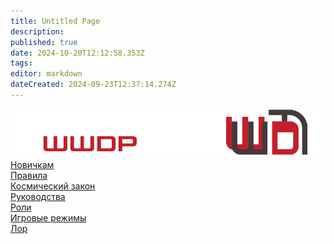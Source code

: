 ```yaml
---
title: Untitled Page
description: 
published: true
date: 2024-10-20T12:12:58.353Z
tags: 
editor: markdown
dateCreated: 2024-09-23T12:37:14.274Z
---
```


<div class="bg-img"></div>
    <div class="content">
  <img src="/main_page_icons/wwdpwikilogo228.png" alt="logo" class="logo">
  <div class="hr"></div>
  <div class="button"><a href="">Новичкам</a></div>
  <div class="button"><a href="">Правила</a></div>
  <div class="button"><a href="">Космический закон</a></div>
  <div class="button"><a href="">Руководства</a></div>
  <div class="hr"></div>
  <div class="button"><a href="">Роли</a></div>
  <div class="button"><a href="">Игровые режимы</a></div>
  <div class="button"><a href="">Лор</a></div>
</div>
    <div class="links">
  <div class="link"><a href="https://wwdp.ee"><i class="fas fa-globe"></i></a></div>
  <div class="link"><a href="https://discord.gg/Ea2FP33H"><i class="fab fa-discord"></i></a></div>
  <div class="link"><a href="https://github.com/WWhiteDreamProject/wwdpublic"><i class="fab fa-github"></i></a></div>
</div>